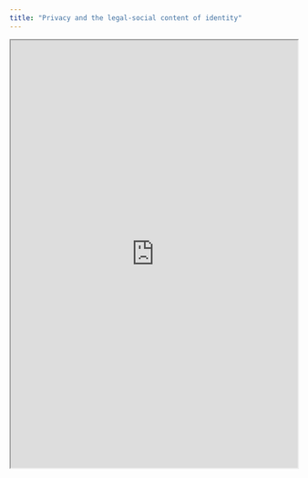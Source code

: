 ```yaml
---
title: "Privacy and the legal-social content of identity"
---
```



<iframe height="750" width="100%" src="https://ewelton.github.io/ktest/wiki.html#Privacy%20and%20the%20legal-social%20content%20of%20identity"></iframe>

